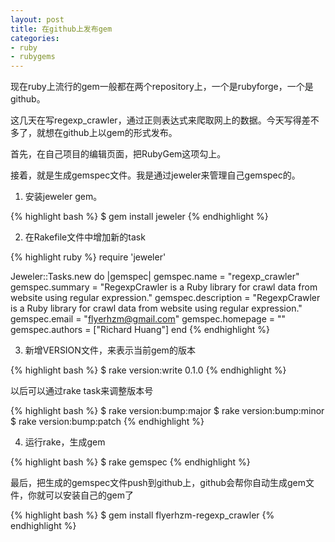 ```yaml
---
layout: post
title: 在github上发布gem
categories:
- ruby
- rubygems
---
```

现在ruby上流行的gem一般都在两个repository上，一个是rubyforge，一个是github。

这几天在写regexp_crawler，通过正则表达式来爬取网上的数据。今天写得差不多了，就想在github上以gem的形式发布。

首先，在自己项目的编辑页面，把RubyGem这项勾上。

接着，就是生成gemspec文件。我是通过jeweler来管理自己gemspec的。

1. 安装jeweler gem。

{% highlight bash %}
$ gem install jeweler
{% endhighlight %}

2. 在Rakefile文件中增加新的task

{% highlight ruby %}
require 'jeweler'

Jeweler::Tasks.new do |gemspec|
  gemspec.name = "regexp_crawler"
  gemspec.summary = "RegexpCrawler is a Ruby library for crawl data from website using regular expression."
  gemspec.description = "RegexpCrawler is a Ruby library for crawl data from website using regular expression."
  gemspec.email = "flyerhzm@gmail.com"
  gemspec.homepage = ""
  gemspec.authors = ["Richard Huang"]
end
{% endhighlight %}

3. 新增VERSION文件，来表示当前gem的版本

{% highlight bash %}
$ rake version:write 0.1.0
{% endhighlight %}

以后可以通过rake task来调整版本号

{% highlight bash %}
$ rake version:bump:major
$ rake version:bump:minor
$ rake version:bump:patch
{% endhighlight %}

4. 运行rake，生成gem

{% highlight bash %}
$ rake gemspec
{% endhighlight %}

最后，把生成的gemspec文件push到github上，github会帮你自动生成gem文件，你就可以安装自己的gem了

{% highlight bash %}
$ gem install flyerhzm-regexp_crawler
{% endhighlight %}

